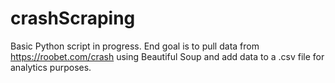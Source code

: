 # crashScraping
Basic Python script in progress.
End goal is to pull data from https://roobet.com/crash using Beautiful Soup and add data to a .csv file for analytics purposes.

